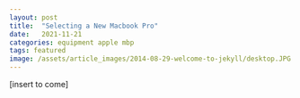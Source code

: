 ```yaml
---
layout: post
title:  "Selecting a New Macbook Pro"
date:   2021-11-21
categories: equipment apple mbp
tags: featured
image: /assets/article_images/2014-08-29-welcome-to-jekyll/desktop.JPG
---
```


[insert to come]